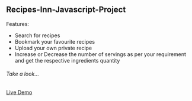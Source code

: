 ## Recipes-Inn-Javascript-Project

Features:
- Search for recipes
- Bookmark your favourite recipes
- Upload your own private recipe
- Increase or Decrease the number of servings as per your requirement and get the respective ingredients quantity

###### Take a look...
[Live Demo](https://recipes-inn.netlify.app/)
